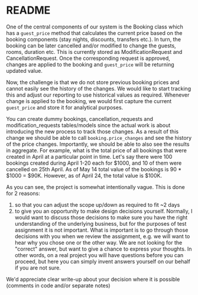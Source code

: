# README

One of the central components of our system is the Booking class which has a `guest_price` method that calculates the current price based on the booking components (stay nights, discounts, transfers etc.). In turn, the booking can be later cancelled and/or modified to change the guests, rooms, duration etc. This is currently stored as ModificationRequest and CancellationRequest. Once the corresponding request is approved, changes are applied to the booking and `guest_price` will be returning updated value.

Now, the challenge is that we do not store previous booking prices and cannot easily see the history of the changes. We would like to start tracking this and adjust our reporting to use historical values as required. Whenever change is applied to the booking, we would first capture the current `guest_price` and store it for analytical purposes.

You can create dummy bookings, cancellation_requests and modification_requests tables/models since the actual work is about introducing the new process to track those changes. As a result of this change we should be able to call `booking.price_changes` and see the history of the price changes. Importantly, we should be able to also see the results in aggregate. For example, what is the total price of all bookings that were created in April at a particular point in time. Let's say there were 100 bookings created during April 1-20 each for $1000, and 10 of them were cancelled on 25th April. As of May 14 total value of the bookings is 90 * $1000 = $90K. However, as of April 24, the total value is $100K.

As you can see, the project is somewhat intentionally vague. This is done for 2 reasons:
1) so that you can adjust the scope up/down as required to fit ~2 days
2) to give you an opportunity to make design decisions yourself. Normally, I would want to discuss those decisions to make sure you have the right understanding of the underlying business, but for the purposes of test assignment it is not important. What is important is to go through those decisions with you when we review the assignment, e.g. we will want to hear why you chose one or the other way. We are not looking for the "correct" answer, but want to give a chance to express your thoughts. In other words, on a real project you will have questions before you can proceed, but here you can simply invent answers yourself on our behalf if you are not sure.

We'd appreciate clear write-up about your decision where it is possible (comments in code and/or separate notes)


